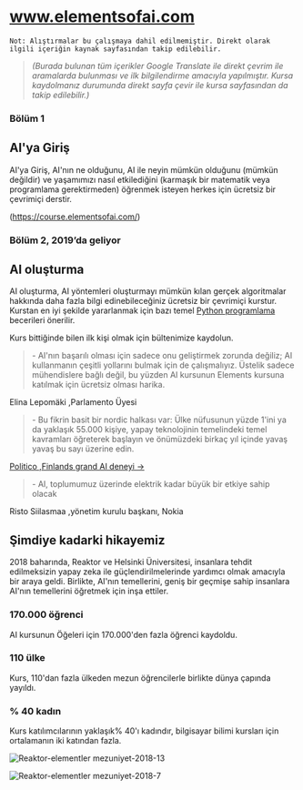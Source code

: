 # **www.elementsofai.com**

`Not: Alıştırmalar bu çalışmaya dahil edilmemiştir. Direkt olarak ilgili içeriğin kaynak sayfasından takip edilebilir.`

> *(Burada bulunan tüm içerikler Google Translate ile direkt çevrim ile aramalarda bulunması ve ilk bilgilendirme amacıyla yapılmıştır. Kursa kaydolmanız durumunda direkt sayfa çevir ile kursa sayfasından da takip edilebilir.)*

### Bölüm 1

## AI'ya Giriş

AI'ya Giriş, AI'nın ne olduğunu, AI ile neyin mümkün olduğunu (mümkün değildir) ve yaşamımızı nasıl etkilediğini (karmaşık bir matematik veya programlama gerektirmeden) öğrenmek isteyen herkes için ücretsiz bir çevrimiçi derstir.

 (https://course.elementsofai.com/)

### Bölüm 2, 2019’da geliyor

## AI oluşturma

AI oluşturma, AI yöntemleri oluşturmayı mümkün kılan gerçek algoritmalar hakkında daha fazla bilgi edinebileceğiniz ücretsiz bir çevrimiçi kurstur. Kurstan en iyi şekilde yararlanmak için bazı temel [Python programlama](https://www.codecademy.com/learn/learn-python) becerileri önerilir.

Kurs bittiğinde bilen ilk kişi olmak için bültenimize kaydolun.





> \- AI'nın başarılı olması için sadece onu geliştirmek zorunda değiliz; AI kullanmanın çeşitli yollarını bulmak için de çalışmalıyız. Üstelik sadece mühendislere bağlı değil, bu yüzden AI kursunun Elements kursuna katılmak için ücretsiz olması harika.

Elina Lepomäki ,Parlamento Üyesi

> \- Bu fikrin basit bir nordic halkası var: Ülke nüfusunun yüzde 1'ini ya da yaklaşık 55.000 kişiye, yapay teknolojinin temelindeki temel kavramları öğreterek başlayın ve önümüzdeki birkaç yıl içinde yavaş yavaş bu sayı üzerine  edin.

[Politico ,Finlands grand AI deneyi →](https://www.politico.eu/article/finland-one-percent-ai-artificial-intelligence-courses-learning-training/)

> \- AI, toplumumuz üzerinde elektrik kadar büyük bir etkiye sahip olacak

Risto Siilasmaa ,yönetim kurulu başkanı, Nokia




##  Şimdiye kadarki hikayemiz

2018 baharında, Reaktor ve Helsinki Üniversitesi, insanlara tehdit edilmeksizin yapay zeka ile güçlendirilmelerinde yardımcı olmak amacıyla bir araya geldi. Birlikte, AI'nın temellerini, geniş bir geçmişe sahip insanlara AI'nın temellerini öğretmek için inşa ettiler.



### 170.000 öğrenci

AI kursunun Öğeleri için 170.000'den fazla öğrenci kaydoldu.

### 110 ülke

Kurs, 110'dan fazla ülkeden mezun öğrencilerle birlikte dünya çapında yayıldı.

### % 40 kadın

Kurs katılımcılarının yaklaşık% 40'ı kadındır, bilgisayar bilimi kursları için ortalamanın iki katından fazla.

![Reaktor-elementler mezuniyet-2018-13](https://elementsofai.s3.amazonaws.com/_800xAUTO_crop_center-center_75_none/reaktor-elements-graduation-2018-13_190219_061335.jpg?mtime=20190219071335)

![Reaktor-elementler mezuniyet-2018-7](https://elementsofai.s3.amazonaws.com/_800xAUTO_crop_center-center_75_none/reaktor-elements-graduation-2018-7_190219_061333.jpg?mtime=20190219071333)

